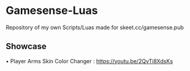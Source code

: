 # Gamesense-Luas
Repository of my own Scripts/Luas made for skeet.cc/gamesense.pub 

## Showcase

• Player Arms Skin Color Changer : https://youtu.be/2QvTi8XdsKs
